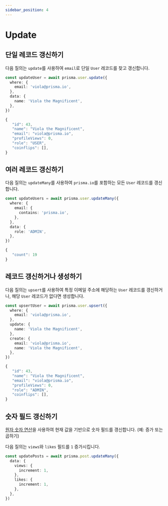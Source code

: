 ```yaml
---
sidebar_position: 4
---
```


# Update

## 단일 레코드 갱신하기

다음 질의는 `update`를 사용하여 `email`로 단일 `User` 레코드를 찾고 갱신합니다.

```ts
const updateUser = await prisma.user.update({
  where: {
    email: 'viola@prisma.io',
  },
  data: {
    name: 'Viola the Magnificent',
  },
})
```

```ts title="결과"
{
   "id": 43,
   "name": "Viola the Magnificent",
   "email": "viola@prisma.io",
   "profileViews": 0,
   "role": "USER",
   "coinflips": [],
}
```

## 여러 레코드 갱신하기

다음 질의는 `updateMany`를 사용하여 `prisma.io`를 포함하는 모든 `User` 레코드를 갱신합니다.

```ts
const updateUsers = await prisma.user.updateMany({
  where: {
    email: {
      contains: 'prisma.io',
    },
  },
  data: {
    role: 'ADMIN',
  },
})
```

```ts title="결과"
{
   "count": 19
}
```

## 레코드 갱신하거나 생성하기

다음 질의는 `upsert`를 사용하여 특정 이메일 주소에 해당하는 `User` 레코드를 갱신하거나, 해당 `User` 레코드가 없다면 생성합니다.

```ts
const upsertUser = await prisma.user.upsert({
  where: {
    email: 'viola@prisma.io',
  },
  update: {
    name: 'Viola the Magnificent',
  },
  create: {
    email: 'viola@prisma.io',
    name: 'Viola the Magnificent',
  },
})
```

```ts title="결과"
{
   "id": 43,
   "name": "Viola the Magnificent",
   "email": "viola@prisma.io",
   "profileViews": 0,
   "role": "ADMIN",
   "coinflips": [],
}
```

## 숫자 필드 갱신하기

[원자 숫자 연산](https://www.prisma.io/docs/reference/api-reference/prisma-client-reference#atomic-number-operations)을 사용하여 현재 값을 기반으로 숫자 필드를 갱신합니다. (예: 증가 또는 곱하기)

다음 질의는 `views`와 `likes` 필드를 `1` 증가시킵니다.

```ts
const updatePosts = await prisma.post.updateMany({
  data: {
    views: {
      increment: 1,
    },
    likes: {
      increment: 1,
    },
  },
})
```
